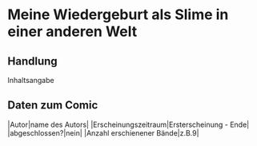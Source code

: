 # Meine Wiedergeburt als Slime in einer anderen Welt

## Handlung

Inhaltsangabe

## Daten zum Comic

|Autor|name des Autors|
|Erscheinungszeitraum|Ersterscheinung - Ende|
|abgeschlossen?|nein|
|Anzahl erschienener Bände|z.B.9|
